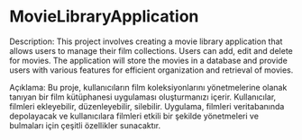 # MovieLibraryApplication
Description:
This project involves creating a movie library application that allows users to manage their film collections. Users can add, edit and delete for movies. The application will store the movies in a database and provide users with various features for efficient organization and retrieval of movies.

Açıklama:
Bu proje, kullanıcıların film koleksiyonlarını yönetmelerine olanak tanıyan bir film kütüphanesi uygulaması oluşturmanızı içerir. Kullanıcılar, filmleri ekleyebilir, düzenleyebilir, silebilir. Uygulama, filmleri veritabanında depolayacak ve kullanıcılara filmleri etkili bir şekilde yönetmeleri ve bulmaları için çeşitli özellikler sunacaktır.
